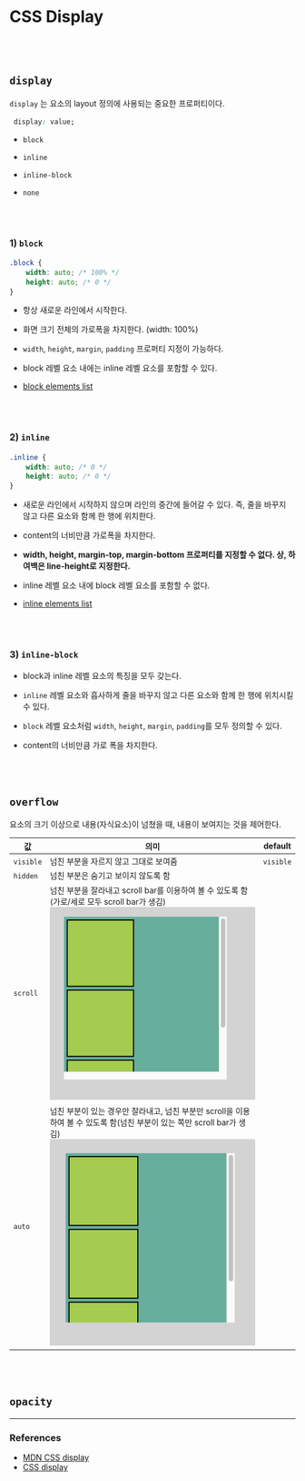 # CSS Display

<Br>
<Br>

## `display`

`display` 는 요소의 layout 정의에 사용되는 중요한 프로퍼티이다.

```css
 display: value;
```

- `block`

- `inline`
- `inline-block`
- `none`

<br>
<br>

### 1) `block`
```css
.block {
    width: auto; /* 100% */
    height: auto; /* 0 */
}
```

- 항상 새로운 라인에서 시작한다.

- 화면 크기 전체의 가로폭을 차지한다. (width: 100%)

- `width`, `height`, `margin`, `padding` 프로퍼티 지정이 가능하다.

- block 레벨 요소 내에는 inline 레벨 요소를 포함할 수 있다.

- [block elements list](https://developer.mozilla.org/en-US/docs/Web/HTML/Block-level_elements#Elements)


<Br>
<Br>

### 2) `inline`
```css
.inline {
    width: auto; /* 0 */
    height: auto; /* 0 */
}
```

- 새로운 라인에서 시작하지 않으며 라인의 중간에 들어갈 수 있다. 즉, 줄을 바꾸지 않고 다른 요소와 함께 한 행에 위치한다.

- content의 너비만큼 가로폭을 차지한다.

- __width, height, margin-top, margin-bottom 프로퍼티를 지정할 수 없다. 상, 하 여백은 line-height로 지정한다.__

- inline 레벨 요소 내에 block 레벨 요소를 포함할 수 없다.

- [inline elements list](https://developer.mozilla.org/en-US/docs/Web/HTML/Inline_elements#Elements)

<br>
<br>

### 3) `inline-block`

- block과 inline 레벨 요소의 특징을 모두 갖는다. 

- `inline` 레벨 요소와 흡사하게 줄을 바꾸지 않고 다른 요소와 함께 한 행에 위치시킬 수 있다.

- `block` 레벨 요소처럼 `width`, `height`, `margin`, `padding`를 모두 정의할 수 있다. 

- content의 너비만큼 가로 폭을 차지한다.

<br>
<br>

## `overflow`
요소의 크기 이상으로 내용(자식요소)이 넘쳤을 때, 내용이 보여지는 것을 제어한다. 

|값|의미|default|
|---|---|---|
|`visible`|넘친 부분을 자르지 않고 그대로 보여줌|`visible`|
|`hidden`|넘친 부분은 숨기고 보이지 않도록 함||
|`scroll`|넘친 부분을 잘라내고 scroll bar를 이용하여 볼 수 있도록 함(가로/세로 모두 scroll bar가 생김)<img src="../images/css/scroll1.png" width="400">||
|`auto`|넘친 부분이 있는 경우만 잘라내고, 넘친 부분만 scroll을 이용하여 볼 수 있도록 함(넘친 부분이 있는 쪽만 scroll bar가 생김)<img src="../images/css/scroll2.png" width="400">|

<br>
<br>

## `opacity`


---
### References
- [MDN CSS display](https://developer.mozilla.org/ko/docs/Web/CSS/display)
- [CSS display](https://poiemaweb.com/css3-display)
